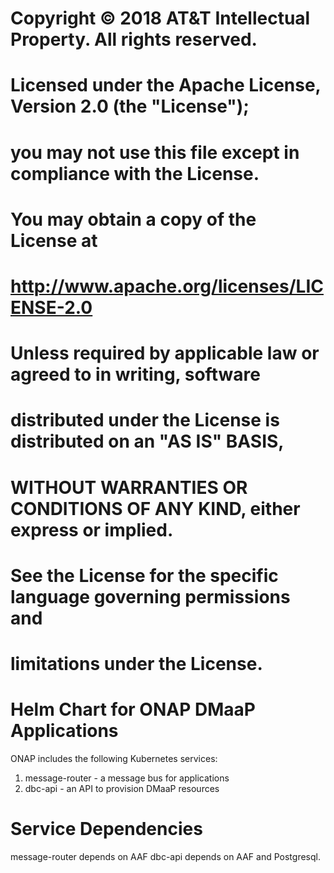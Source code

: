 # Copyright © 2018  AT&T Intellectual Property.  All rights reserved.
#
# Licensed under the Apache License, Version 2.0 (the "License");
# you may not use this file except in compliance with the License.
# You may obtain a copy of the License at
#
#       http://www.apache.org/licenses/LICENSE-2.0
#
# Unless required by applicable law or agreed to in writing, software
# distributed under the License is distributed on an "AS IS" BASIS,
# WITHOUT WARRANTIES OR CONDITIONS OF ANY KIND, either express or implied.
# See the License for the specific language governing permissions and
# limitations under the License.

# Helm Chart for ONAP DMaaP Applications

ONAP includes the following Kubernetes services:

1) message-router - a message bus for applications
2) dbc-api - an API to provision DMaaP resources

# Service Dependencies

message-router depends on AAF
dbc-api depends on AAF and Postgresql.